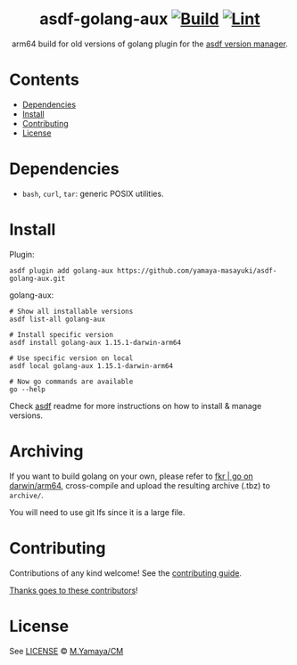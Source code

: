 <div align="center">

# asdf-golang-aux [![Build](https://github.com/yamaya-masayuki/asdf-golang-aux/actions/workflows/build.yml/badge.svg)](https://github.com/yamaya-masayuki/asdf-golang-aux/actions/workflows/build.yml) [![Lint](https://github.com/yamaya-masayuki/asdf-golang-aux/actions/workflows/lint.yml/badge.svg)](https://github.com/yamaya-masayuki/asdf-golang-aux/actions/workflows/lint.yml)

arm64 build for old versions of golang plugin for the [asdf version manager](https://asdf-vm.com).

</div>

# Contents

- [Dependencies](#dependencies)
- [Install](#install)
- [Contributing](#contributing)
- [License](#license)

# Dependencies

- `bash`, `curl`, `tar`: generic POSIX utilities.

# Install

Plugin:

```shell
asdf plugin add golang-aux https://github.com/yamaya-masayuki/asdf-golang-aux.git
```

golang-aux:

```shell
# Show all installable versions
asdf list-all golang-aux

# Install specific version
asdf install golang-aux 1.15.1-darwin-arm64

# Use specific version on local
asdf local golang-aux 1.15.1-darwin-arm64

# Now go commands are available
go --help
```

Check [asdf](https://github.com/asdf-vm/asdf) readme for more instructions on how to
install & manage versions.

# Archiving

If you want to build golang on your own, please refer to [fkr | go on darwin/arm64](https://hazardous.org/archive/blog/go/apple/2020/11/26/go-on-darwin-arm64), cross-compile and upload the resulting archive (.tbz) to `archive/`.

You will need to use git lfs since it is a large file.

# Contributing

Contributions of any kind welcome! See the [contributing guide](contributing.md).

[Thanks goes to these contributors](https://github.com/yamaya-masayuki/asdf-golang-aux/graphs/contributors)!

# License

See [LICENSE](LICENSE) © [M.Yamaya/CM](https://github.com/yamaya-masayuki/)
